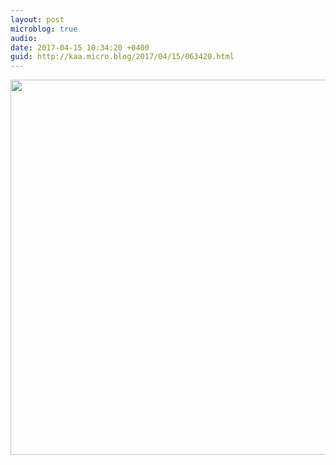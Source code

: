 ```yaml
---
layout: post
microblog: true
audio: 
date: 2017-04-15 10:34:20 +0400
guid: http://kaa.micro.blog/2017/04/15/063420.html
---
```



<img src="https://micro.kaa.bz/uploads/2018/7e208f6f73.jpg" width="600" height="600" />
